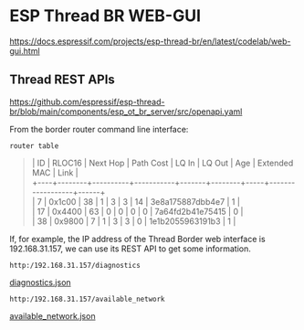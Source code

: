   
# ESP Thread BR WEB-GUI
https://docs.espressif.com/projects/esp-thread-br/en/latest/codelab/web-gui.html  
  
## Thread REST APIs
https://github.com/espressif/esp-thread-br/blob/main/components/esp_ot_br_server/src/openapi.yaml  
  
From the border router command line interface:  
~~~
router table
~~~
> | ID | RLOC16 | Next Hop | Path Cost | LQ In | LQ Out | Age | Extended MAC     | Link |  
> +----+--------+----------+-----------+-------+--------+-----+------------------+------+  
> |  7 | 0x1c00 |       38 |         1 |     3 |      3 |  14 | 3e8a175887dbb4e7 |    1 |  
> | 17 | 0x4400 |       63 |         0 |     0 |      0 |   0 | 7a64fd2b41e75415 |    0 |  
> | 38 | 0x9800 |        7 |         1 |     3 |      3 |   0 | 1e1b2055963191b3 |    1 |  
  
If, for example, the IP address of the Thread Border web interface is 192.168.31.157, we can use its REST API to get some information.  
~~~
http:/192.168.31.157/diagnostics
~~~
[diagnostics.json](esp-thread-br-web-gui/diagnostics.json)  
~~~
http:/192.168.31.157/available_network
~~~
[available_network.json](esp-thread-br-web-gui/available_network.json)  
